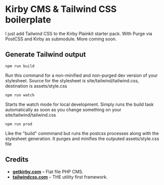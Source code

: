 # Kirby CMS & Tailwind CSS boilerplate
I just add Tailwind CSS to the Kirby Plainkit starter pack. With Purge via PostCSS and Kirby as submodule. 
More coming soon.

## Generate Tailwind output
    npm run build
Run this command for a non-minified and non-purged dev version of your stylesheet. Source for the stylesheet is site/tailwind/tailwind.css, destination is assets/style.css

    npm run watch
Starts the watch mode for local development. Simply runs the build task automatically as soon as you change something on your site/tailwind/tailwind.css

    npm run prod
Like the "build" commmand but runs the postcss processes along with the stylesheet generation. It purges and minifies the outputed assets/style.css file

## Credits
- **[getkirby.com](https://getkirby.com)** – Flat file PHP CMS.
- **[tailwindcss.com](https://tailwindcss.com/)** – THE utility first framework.
